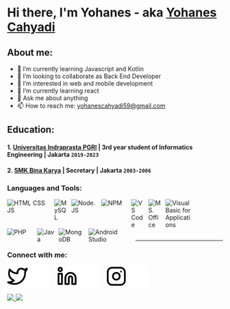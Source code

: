 # Hi there, I'm Yohanes - aka [Yohanes Cahyadi](www.linkedin.com/in/yohanes-cahyadi)
## About me:
<!-- - 🔭 I’m currently working at [.......]() -->
- 🌱 I’m currently learning Javascript and Kotlin
- 👯 I’m looking to collaborate as Back End Developer
- 👀 I’m interested in web and mobile development
- 🌱 I’m currently learning react
- 💬 Ask me about anything
- 📫 How to reach me: yohanescahyadi59@gmail.com

## Education:
#### 1. [Universitas Indraprasta PGRI](https://unindra.ac.id) | 3rd year student of Informatics Engineering | Jakarta `2019-2023`
#### 2. [SMK Bina Karya](https://smkbinakarya.sch.id) | Secretary | Jakarta `2003-2006`

<!-- ## Work Experience: -->

### Languages and Tools:
[<img align="left" alt="HTML CSS JS" width="100px" src="https://www.freepnglogos.com/uploads/html5-logo-png/html5-logo-devextreme-multi-purpose-controls-html-javascript-3.png" style="padding-right:10px;" />][webdev]

[<img align="left" alt="MySQL" width="30px" src="https://cdn.jsdelivr.net/gh/devicons/devicon/icons/mysql/mysql-original.svg" style="padding-right:10px;" />][webdev]

[<img align="left" alt="Node.JS" width="60px" src="https://upload.wikimedia.org/wikipedia/commons/thumb/d/d9/Node.js_logo.svg/1200px-Node.js_logo.svg.png" style="padding-right:10px;" />][webdev]

[<img align="left" alt="NPM" width="60px" src="https://upload.wikimedia.org/wikipedia/commons/thumb/d/db/Npm-logo.svg/1200px-Npm-logo.svg.png" style="padding-right:10px;" />][webdev]

[<img align="left" alt="VS Code" width="30px" src="https://upload.wikimedia.org/wikipedia/commons/thumb/9/9a/Visual_Studio_Code_1.35_icon.svg/1200px-Visual_Studio_Code_1.35_icon.svg.png" style="padding-right:10px;" />][webdev]

[<img align="left" alt="MS. Office" width="30px" src="https://upload.wikimedia.org/wikipedia/commons/thumb/5/5f/Microsoft_Office_logo_%282019%E2%80%93present%29.svg/1200px-Microsoft_Office_logo_%282019%E2%80%93present%29.svg.png" style="padding-right:10px;" />][webdev]

[<img align="left" alt="Visual Basic for Applications" width="60px" src="https://e7.pngegg.com/pngimages/457/797/png-clipart-visual-basic-for-applications-microsoft-excel-macro-microsoft-angle-logo.png" style="padding-right:10px;" />][webdev]

[<img align="left" alt="PHP" width="60px" src="https://upload.wikimedia.org/wikipedia/commons/thumb/2/27/PHP-logo.svg/2560px-PHP-logo.svg.png" style="padding-right:10px;" />][webdev]

<br />
<br />

[<img align="left" alt="Java" width="40px" src="https://upload.wikimedia.org/wikipedia/en/thumb/3/30/Java_programming_language_logo.svg/1200px-Java_programming_language_logo.svg.png" style="padding-right:10px;" />][webdev]

[<img align="left" alt="MongoDB" width="60px" src="https://www.nurulfikri.com/wp-content/uploads/2020/02/MongoDB-mdb.png" style="padding-right:10px;" />][webdev]

[<img align="left" alt="Android Studio" width="100px" src="https://trainingeltasa.com/wp-content/uploads/2021/07/android-studio-logo-3.png" style="padding-right:10px;" />][webdev]


<br />
<br />


---
### Connect with me:

[![website](./img/twitter-light.svg)](https://twitter.com/yohanescahyadii#gh-light-mode-only)
[![website](./img/twitter-dark.svg)](https://twitter.com/yohanescahyadii#gh-dark-mode-only)
&nbsp;&nbsp;
[![website](./img/linkedin-light.svg)](https://www.linkedin.com/in/yohanes-cahyadi#gh-light-mode-only)
[![website](./img/linkedin-dark.svg)](https://www.linkedin.com/in/yohanes-cahyadi#gh-dark-mode-only)
&nbsp;&nbsp;
[![website](./img/instagram-light.svg)](https://www.instagram.com/yohanesscahyadi#gh-light-mode-only)
[![website](./img/instagram-dark.svg)](https://www.instagram.com/yohanesscahyadi#gh-dark-mode-only)
&nbsp;&nbsp;

<p align="left">
<a href="https://github.com/yohanes59">
  <img height="180em" src="https://github-readme-stats-eight-theta.vercel.app/api?username=yohanes59&show_icons=true&theme=algolia&include_all_commits=true&count_private=true"/>
  
  <img height="180em" src="https://github-readme-stats-eight-theta.vercel.app/api/top-langs/?username=yohanes59&layout=compact&langs_count=8&theme=algolia"/>
</a>
</p>


[webdev]: https://github.com/yohanes59/yohanes59
